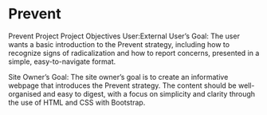 # Prevent
Prevent Project
Project Objectives
User:External User’s Goal:
 The user wants a basic introduction to the Prevent strategy, including how to recognize signs of 
radicalization and how to report concerns, presented in a simple, easy-to-navigate format.
 
 Site Owner’s Goal:
 The site owner’s goal is to create an informative webpage that introduces the Prevent strategy. The 
content should be well-organised and easy to digest, with a focus on simplicity and clarity through the 
use of HTML and CSS with Bootstrap.
